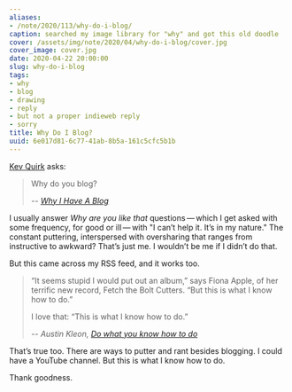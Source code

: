 ```yaml
---
aliases:
- /note/2020/113/why-do-i-blog/
caption: searched my image library for "why" and got this old doodle
cover: /assets/img/note/2020/04/why-do-i-blog/cover.jpg
cover_image: cover.jpg
date: 2020-04-22 20:00:00
slug: why-do-i-blog
tags:
- why
- blog
- drawing
- reply
- but not a proper indieweb reply
- sorry
title: Why Do I Blog?
uuid: 6e017d81-6c77-41ab-8b5a-161c5cfc5b1b
---
```


[Kev Quirk]: https://kevq.uk

[Kev Quirk][] asks:

[Why I Have A Blog]: https://kevq.uk/why-i-have-a-blog

> Why do you blog?
>
> -- <cite>[Why I Have A Blog][]</cite>

I usually answer *Why are you like that* questions — which I get asked
with some frequency, for good or ill — with "I can’t help it. It’s in my
nature." The constant puttering, interspersed with oversharing that
ranges from instructive to awkward? That’s just me. I wouldn’t be me if
I didn’t do that.

But this came across my RSS feed, and it works too.

[Do what you know how to do]: https://austinkleon.com/2020/04/19/do-what-you-know-how-to-do/

> “It seems stupid I would put out an album,” says Fiona Apple, of her terrific
> new record, Fetch the Bolt Cutters. “But this is what I know how to do.”
>
> I love that: “This is what I know how to do.”
>
> -- <cite>Austin Kleon, [Do what you know how to do][]</cite>

That’s true too. There are ways to putter and rant besides blogging. I
could have a YouTube channel. But this is what I know how to do.

Thank goodness.